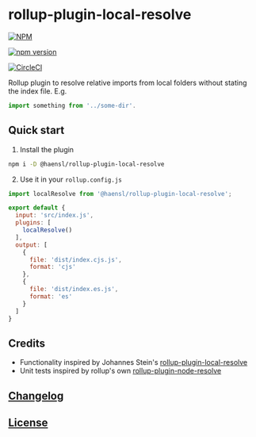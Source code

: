 # rollup-plugin-local-resolve
[![NPM](https://nodei.co/npm/@haensl%2Frollup-plugin-local-resolve.png?downloads=true)](https://nodei.co/npm/@haensl%2Frollup-plugin-local-resolve/)

[![npm version](https://badge.fury.io/js/@haensl%2Frollup-plugin-local-resolve.svg)](http://badge.fury.io/js/@haensl%2Frollup-plugin-local-resolve)

[![CircleCI](https://circleci.com/gh/haensl/rollup-plugin-local-resolve.svg?style=svg)](https://circleci.com/gh/haensl/rollup-plugin-local-resolve)

Rollup plugin to resolve relative imports from local folders without stating the index file. E.g.

```javascript
import something from '../some-dir'.
```

## Quick start

1. Install the plugin

```bash
npm i -D @haensl/rollup-plugin-local-resolve
```

2. Use it in your `rollup.config.js`

```javascript
import localResolve from '@haensl/rollup-plugin-local-resolve';

export default {
  input: 'src/index.js',
  plugins: [
    localResolve()
  ],
  output: [
    {
      file: 'dist/index.cjs.js',
      format: 'cjs'
    },
    {
      file: 'dist/index.es.js',
      format: 'es'
    }
  ]
}
```

## Credits

* Functionality inspired by Johannes Stein's [rollup-plugin-local-resolve](https://github.com/frostney/rollup-plugin-local-resolve)
* Unit tests inspired by rollup's own [rollup-plugin-node-resolve](https://github.com/rollup/rollup-plugin-node-resolve)

## [Changelog](CHANGELOG.md)

## [License](LICENSE)

